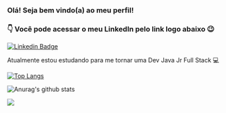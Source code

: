 ### Olá! Seja bem vindo(a) ao meu perfil! 

### :point_down: Você pode acessar o meu LinkedIn pelo link logo abaixo :wink:
[![Linkedin Badge](https://img.shields.io/badge/-LinkedIn-blue?style=flat-square&logo=Linkedin&logoColor=white&link=https://www.linkedin.com/in/carla-carvalho-de-lima-65b92bbb)](https://www.linkedin.com/in/carla-carvalho-de-lima-65b92bbb)


Atualmente estou estudando para me tornar uma Dev Java Jr Full Stack :computer:

[![Top Langs](https://github-readme-stats.vercel.app/api/top-langs/?username=carlacarvalima&layout=compact&theme=buefy)](https://github.com/carlacarvalima/github-readme-stats)

![Anurag's github stats](https://github-readme-stats.vercel.app/api?username=carlacarvalima&theme=buefy&show_icons=true&hide=issues)



<img src="https://pa1.narvii.com/7538/78ff49b1a3304ba9f07b139748c2f59c32592b59r1-480-270_hq.gif">




<!--
**CarlaCarvaLima/CarlaCarvaLima** is a ✨ _special_ ✨ repository because its `README.md` (this file) appears on your GitHub profile.

Here are some ideas to get you started:

- 🔭 I’m currently working on ...
- 🌱 I’m currently learning ...
- 👯 I’m looking to collaborate on ...
- 🤔 I’m looking for help with ...
- 💬 Ask me about ...
- 📫 How to reach me: ...
- 😄 Pronouns: ...
- ⚡ Fun fact: ...
-->
